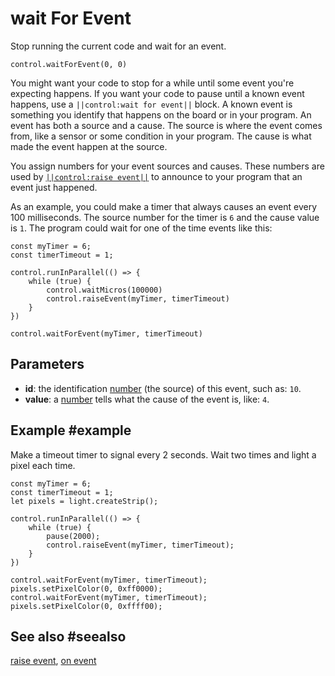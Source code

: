 # wait For Event

Stop running the current code and wait for an event.

```sig
control.waitForEvent(0, 0)
```
You might want your code to stop for a while until some event you're expecting happens.
If you want your code to pause until a known event happens, use a ``||control:wait for event||`` block.
A known event is something you identify that happens on the board or in your program.
An event has both a source and a cause. The source is where the event comes from, like a sensor or
some condition in your program. The cause is what made the event happen at the source.

You assign numbers for your event sources and causes. These numbers are used by [``||control:raise event||``](/reference/control/raise-event) to announce to your program that an event just happened.

As an example, you could make a timer that always causes an event every 100 milliseconds. The source
number for the timer is `6` and the cause value is `1`. The program could wait for one of the time
events like this:

```blocks
const myTimer = 6;
const timerTimeout = 1;

control.runInParallel(() => {
    while (true) {
        control.waitMicros(100000)
        control.raiseEvent(myTimer, timerTimeout)
    }
})

control.waitForEvent(myTimer, timerTimeout)
```

## Parameters

* **id**: the identification [number](/types/number) (the source) of this event, such as: `10`.
* **value**: a [number](/types/number) tells what the cause of the event is, like: `4`.

## Example #example

Make a timeout timer to signal every 2 seconds. Wait two times and light a pixel each time.

```blocks
const myTimer = 6;
const timerTimeout = 1;
let pixels = light.createStrip();

control.runInParallel(() => {
    while (true) {
        pause(2000);
        control.raiseEvent(myTimer, timerTimeout);
    }
})

control.waitForEvent(myTimer, timerTimeout);
pixels.setPixelColor(0, 0xff0000);
control.waitForEvent(myTimer, timerTimeout);
pixels.setPixelColor(0, 0xffff00);
```

## See also #seealso

[raise event](/reference/control/raise-event), [on event](/reference/control/on-event)